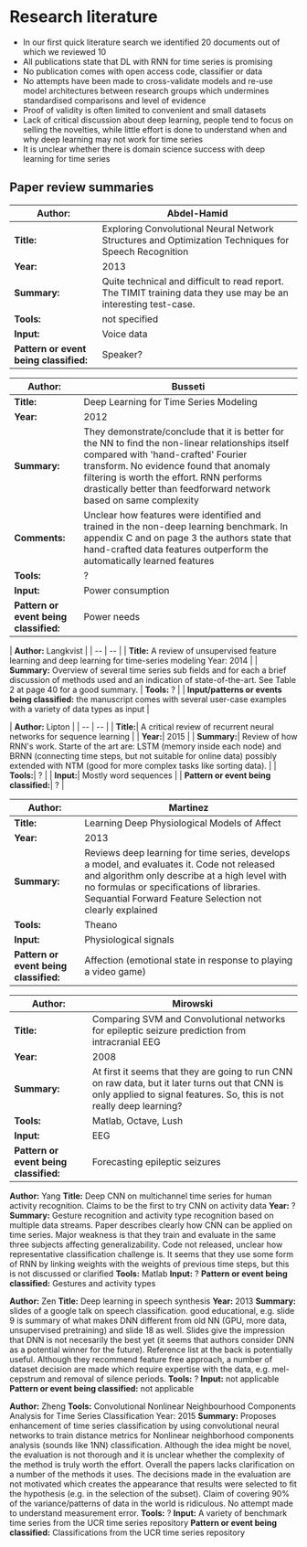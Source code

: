# Research literature

* In our first quick literature search we identified 20 documents out of which we reviewed 10
* All publications state that DL with RNN for time series is promising
* No publication comes with open access code, classifier or data
* No attempts have been made to cross-validate models and re-use model architectures between research groups which undermines standardised comparisons and level of evidence
* Proof of validity is often limited to convenient and small datasets
* Lack of critical discussion about deep learning, people tend to focus on selling the novelties, while little effort is done to understand when and why deep learning may not work for time series
* It is unclear whether there is domain science success with deep learning for time series

## Paper review summaries

| **Author:** | Abdel-Hamid |
| -- | -- |
| **Title:** | Exploring Convolutional Neural Network Structures and Optimization Techniques for Speech Recognition |
| **Year:** | 2013 |
| **Summary:** | Quite technical and difficult to read report. The TIMIT training data they use may be an interesting test-case. |
| **Tools:** | not specified |
| **Input:** | Voice data |
| **Pattern or event being classified:** | Speaker? |


| **Author:** | Busseti |
| -- | -- |
| **Title:** | Deep Learning for Time Series Modeling |
| **Year:** | 2012 |
| **Summary:** | They demonstrate/conclude that it is better for the NN to find the non-linear relationships itself compared with 'hand-crafted' Fourier transform. No evidence found that anomaly filtering is worth the effort. RNN performs drastically better than feedforward network based on same complexity |
| **Comments:**| Unclear how features were identified and trained in the non-deep learning benchmark. In appendix C and on page 3 the authors state that hand-crafted data features outperform the automatically learned features |
| **Tools:**| ? |
| **Input:**|  Power consumption |
| **Pattern or event being classified:**| Power needs |

| **Author:** Langkvist |
| -- | -- |
| **Title:** A review of unsupervised feature learning and deep learning for time-series modeling
Year: 2014 |
| **Summary:** Overview of several time series sub fields and for each a brief discussion of methods used and an indication of state-of-the-art. See Table 2 at page 40 for a good summary.
| **Tools:** ? |
| **Input/patterns or events being classified:** the manuscript comes with several user-case examples with a variety of data types as input |

| **Author:** Lipton |
| -- | -- |
| **Title:**| A critical review of recurrent neural networks for sequence learning |
| **Year:**| 2015 |
| **Summary:**| Review of how RNN's work. Starte of the art are: LSTM (memory inside each node) and BRNN (connecting time steps, but not suitable for online data) possibly extended with NTM (good for more complex tasks like sorting data). |
| **Tools:**| ? |
| **Input:**| Mostly word sequences |
| **Pattern or event being classified:**| ? |

| **Author:** | Martinez |
| -- | -- |
| **Title:** | Learning Deep Physiological Models of Affect |
| **Year:** | 2013 |
| **Summary:**| Reviews deep learning for time series, develops a model, and evaluates it. Code not released and algorithm only describe at a high level with no formulas or specifications of libraries. Sequantial Forward Feature Selection not clearly explained |
| **Tools:**| Theano |
| **Input:**|  Physiological signals |
| **Pattern or event being classified:**| Affection (emotional state in response to playing a video game) |


| **Author:**| Mirowski |
| -- | -- |
| **Title:**| Comparing SVM and Convolutional networks for epileptic seizure prediction from intracranial EEG
| **Year:**| 2008 |
| **Summary:**| At first it seems that they are going to run CNN on raw data, but it later turns out that CNN is only applied to signal features. So, this is not really deep learning? |
| **Tools:**| Matlab, Octave, Lush |
| **Input:**|  EEG |
| **Pattern or event being classified:**| Forecasting epileptic seizures |

**Author:** Yang
**Title:** Deep CNN on multichannel time series for human activity recognition. Claims to be the first to try CNN on activity data
**Year:** ?
**Summary:** Gesture recognition and activity type recognition based on multiple data streams. Paper describes clearly how CNN can be applied on time series. Major weakness is that they train and evaluate in the same three subjects affecting generalizability. Code not released, unclear how representative classification challenge is. It seems that they use some form of RNN by linking weights with the weights of previous time steps, but this is not discussed or clarified
**Tools:** Matlab
**Input:** ? 
**Pattern or event being classified:** Gestures and activity types

**Author:** Zen
**Title:** Deep learning in speech synthesis
**Year:** 2013
**Summary:** slides of a google talk on speech classification. good educational, e.g. slide 9 is summary of what makes DNN different from old NN (GPU, more data, unsupervised pretraining) and slide 18 as well. Slides give the impression that DNN is not necesarily the best yet (it seems that authors consider DNN as a potential winner for the future). Reference list at the back is potentially useful. Although they recommend feature free approach, a number of dataset decision are made which require expertise with the data, e.g. mel-cepstrum and removal of silence periods.
**Tools:** ?
**Input:** not applicable
**Pattern or event being classified:** not applicable

**Author:** Zheng
**Tools:** Convolutional Nonlinear Neighbourhood Components Analysis for Time Series Classification
Year: 2015
**Summary:** Proposes enhancement of time series classification by using convolutional neural networks to train distance metrics for Nonlinear neighborhood components analysis (sounds like 1NN) classification. Although the idea might be novel, the evaluation is not thorough and it is unclear whether the complexity of the method is truly worth the effort. Overall the papers lacks clarification on a number of the methods it uses. The decisions made in the evaluation are not motivated which creates the appearance that results were selected to fit the hypothesis (e.g. in the selection of the subset). Claim of covering 90% of the variance/patterns of data in the world is ridiculous. No attempt made to understand measurement error.
**Tools:** ?
**Input:** A variety of benchmark time series from the UCR time series repository
**Pattern or event being classified:** Classifications from the UCR time series repository